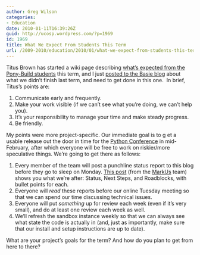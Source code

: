 ```yaml
---
author: Greg Wilson
categories:
- Education
date: 2010-01-11T16:39:26Z
guid: http://ucosp.wordpress.com/?p=1969
id: 1969
title: What We Expect From Students This Term
url: /2009-2010/education/2010/01/what-we-expect-from-students-this-term/
---
```


Titus Brown has started a wiki page describing [what&#8217;s expected from the Pony-Build students](http://wiki.github.com/ctb/pony-build/studentexpectations) this term, and I just [posted to the Basie blog](http://blog.basieproject.org/?p=1693) about what we didn&#8217;t finish last term, and need to get done in this one.  In brief, Titus&#8217;s points are:

  1. Communicate early and frequently.
  2. Make your work visible (if we can&#8217;t see what you&#8217;re doing, we can&#8217;t help you).
  3. It&#8217;s your responsibility to manage your time and make steady progress.
  4. Be friendly.

My points were more project-specific. Our immediate goal is to g et a usable release out the door in time for the [Python Conference](http://us.pycon.org/2010/about/) in mid-February, after which everyone will be free to work on riskier/more speculative things. We&#8217;re going to get there as follows:

  1. Every member of the team will post a punchline status report to this blog before they go to sleep on Monday. [This post](http://blog.markusproject.org/?p=517) (from the [MarkUs](http://markusproject.org/) team) shows you what we’re after: Status, Next Steps, and Roadblocks, with bullet points for each.
  2. Everyone will _read_ these reports before our online Tuesday meeting so that we can spend our time discussing technical issues.
  3. Everyone will put _something_ up for review each week (even if it’s very small), and do at least one review each week as well.
  4. We’ll refresh the sandbox instance weekly so that we can always see what state the code is actually in (and, just as importantly, make sure that our install and setup instructions are up to date).

What are your project&#8217;s goals for the term? And how do you plan to get from here to there?